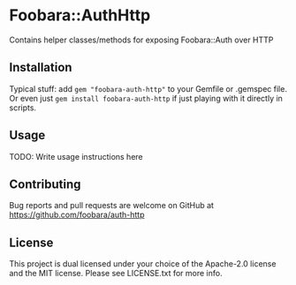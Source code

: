 # Foobara::AuthHttp

Contains helper classes/methods for exposing Foobara::Auth over HTTP

## Installation

Typical stuff: add `gem "foobara-auth-http"` to your Gemfile or .gemspec file. Or even just
`gem install foobara-auth-http` if just playing with it directly in scripts.

## Usage

TODO: Write usage instructions here

## Contributing

Bug reports and pull requests are welcome on GitHub
at https://github.com/foobara/auth-http

## License

This project is dual licensed under your choice of the Apache-2.0 license and the MIT license.
Please see LICENSE.txt for more info.
